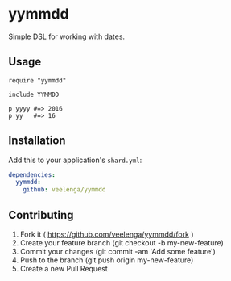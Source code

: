 # yymmdd

Simple DSL for working with dates.

## Usage

```crystal
require "yymmdd"

include YYMMDD

p yyyy #=> 2016
p yy   #=> 16
```

## Installation

Add this to your application's `shard.yml`:

```yaml
dependencies:
  yymmdd:
    github: veelenga/yymmdd
```

## Contributing

1. Fork it ( https://github.com/veelenga/yymmdd/fork )
2. Create your feature branch (git checkout -b my-new-feature)
3. Commit your changes (git commit -am 'Add some feature')
4. Push to the branch (git push origin my-new-feature)
5. Create a new Pull Request
